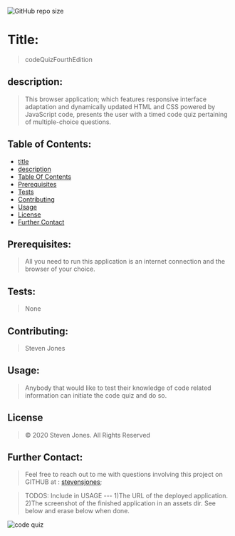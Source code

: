 ![GitHub repo size](https://img.shields.io/github/repo-size/stevensjones/codeQuizFourthEdition)
# Title:
> codeQuizFourthEdition
## description: 
> This browser application; which features responsive interface adaptation and dynamically updated HTML and CSS powered by JavaScript code, presents the user with a timed code quiz pertaining of multiple-choice questions.
>
>
## Table of Contents:
- [title](#Title)
- [description](#Description)
- [Table Of Contents](#TableOfContents)
- [Prerequisites](#Prerequisites)
- [Tests](#Tests)
- [Contributing](#Contributing)
- [Usage](#Usage) 
- [License](#License)
- [Further Contact](#FurtherContact)
## Prerequisites:
> All you need to run this application is an internet connection and the browser of your choice.  
## Tests:
> None
## Contributing:
> Steven Jones
## Usage:
> Anybody that would like to test their knowledge of code related information can initiate the code quiz and do so.
## License
> © 2020 Steven Jones. All Rights Reserved
## Further Contact:
> Feel free to reach out to me with questions involving this project on GITHUB at : [stevensjones](https://github.com/stevensjones);

> TODOS: Include in USAGE --- 1)The URL of the deployed application. 2)The screenshot of the finished application in an assets dir. See below and erase below when done.

![code quiz](./Assets/04-web-apis-homework-demo.gif)




